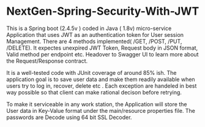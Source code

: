 # NextGen-Spring-Security-With-JWT

This is a Spring boot (2.4.5v ) coded in  Java ( 1.8v) micro-service Application that uses JWT as an authentication token for User session Management. There are 4 methods implemented( /GET, /POST, /PUT, /DELETE). It expectes unexpired JWT Token, Request body in JSON format, Valid method per endpoint etc. Headover to Swagger UI to learn more about the Request/Response contract. 

It is a well-tested code with JUnit coverage of around 85% ish. The application goal is to save user data and make them readily available when users try to log in, recover, delete etc . Each exception are handeled in best way possible so that client can make rational decison before retrying. 

To make it serviceable in any work station, the Application will store the User data in Key-Value format under the main/resource properties file. The passwords are Decode using 64 bit SSL Decoder. 
